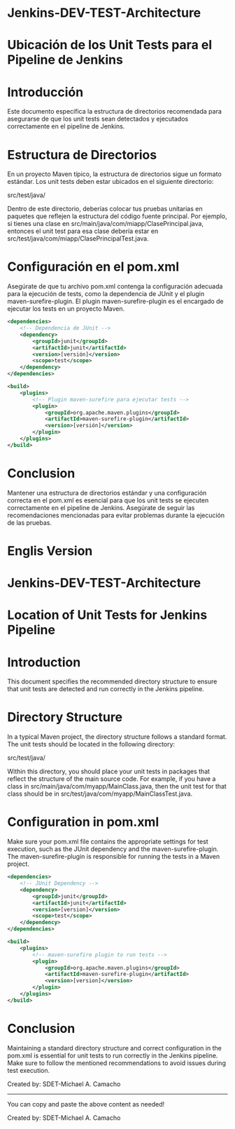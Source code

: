 # Jenkins-DEV-TEST-Architecture

# Ubicación de los Unit Tests para el Pipeline de Jenkins
# Introducción
Este documento especifica la estructura de directorios recomendada para asegurarse de que los unit tests sean detectados y ejecutados correctamente en el pipeline de Jenkins.

# Estructura de Directorios
En un proyecto Maven típico, la estructura de directorios sigue un formato estándar. Los unit tests deben estar ubicados en el siguiente directorio:

src/test/java/

Dentro de este directorio, deberías colocar tus pruebas unitarias en paquetes que reflejen la estructura del código fuente principal. Por ejemplo, si tienes una clase en src/main/java/com/miapp/ClasePrincipal.java, entonces el unit test para esa clase debería estar en src/test/java/com/miapp/ClasePrincipalTest.java.

# Configuración en el pom.xml
Asegúrate de que tu archivo pom.xml contenga la configuración adecuada para la ejecución de tests, como la dependencia de JUnit y el plugin maven-surefire-plugin. El plugin maven-surefire-plugin es el encargado de ejecutar los tests en un proyecto Maven.

```xml
<dependencies>
    <!-- Dependencia de JUnit -->
    <dependency>
        <groupId>junit</groupId>
        <artifactId>junit</artifactId>
        <version>[versión]</version>
        <scope>test</scope>
    </dependency>
</dependencies>

<build>
    <plugins>
        <!-- Plugin maven-surefire para ejecutar tests -->
        <plugin>
            <groupId>org.apache.maven.plugins</groupId>
            <artifactId>maven-surefire-plugin</artifactId>
            <version>[versión]</version>
        </plugin>
    </plugins>
</build>
```

# Conclusion
Mantener una estructura de directorios estándar y una configuración correcta en el pom.xml es esencial para que los unit tests se ejecuten correctamente en el pipeline de Jenkins. Asegúrate de seguir las recomendaciones mencionadas para evitar problemas durante la ejecución de las pruebas.

# Englis Version
# Jenkins-DEV-TEST-Architecture

# Location of Unit Tests for Jenkins Pipeline
# Introduction
This document specifies the recommended directory structure to ensure that unit tests are detected and run correctly in the Jenkins pipeline.

# Directory Structure
In a typical Maven project, the directory structure follows a standard format. The unit tests should be located in the following directory:

src/test/java/

Within this directory, you should place your unit tests in packages that reflect the structure of the main source code. For example, if you have a class in src/main/java/com/myapp/MainClass.java, then the unit test for that class should be in src/test/java/com/myapp/MainClassTest.java.

# Configuration in pom.xml
Make sure your pom.xml file contains the appropriate settings for test execution, such as the JUnit dependency and the maven-surefire-plugin. The maven-surefire-plugin is responsible for running the tests in a Maven project.

```xml
<dependencies>
    <!-- JUnit Dependency -->
    <dependency>
        <groupId>junit</groupId>
        <artifactId>junit</artifactId>
        <version>[version]</version>
        <scope>test</scope>
    </dependency>
</dependencies>

<build>
    <plugins>
        <!-- maven-surefire plugin to run tests -->
        <plugin>
            <groupId>org.apache.maven.plugins</groupId>
            <artifactId>maven-surefire-plugin</artifactId>
            <version>[version]</version>
        </plugin>
    </plugins>
</build>
```

# Conclusion
Maintaining a standard directory structure and correct configuration in the pom.xml is essential for unit tests to run correctly in the Jenkins pipeline. Make sure to follow the mentioned recommendations to avoid issues during test execution.

Created by: SDET-Michael A. Camacho

--- 

You can copy and paste the above content as needed!

Created by: SDET-Michael A. Camacho

